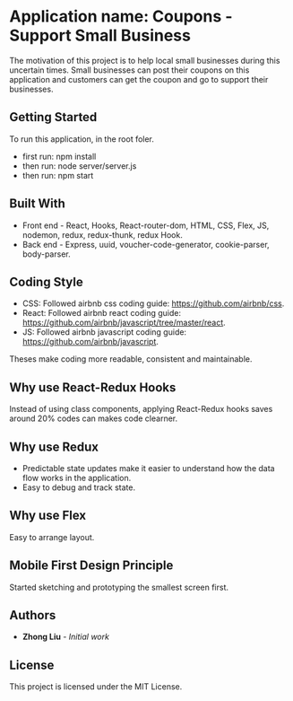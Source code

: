 # Application name: Coupons - Support Small Business

The motivation of this project is to help local small businesses during this uncertain times. Small businesses can post their coupons on this application and customers can get the coupon and go to support their businesses.

## Getting Started

To run this application, in the root foler.
* first run: npm install
* then run: node server/server.js
* then run: npm start

## Built With

* Front end - React, Hooks, React-router-dom, HTML, CSS, Flex, JS, nodemon, redux, redux-thunk, redux Hook.
* Back end - Express, uuid, voucher-code-generator, cookie-parser, body-parser.

## Coding Style

* CSS: Followed airbnb css coding guide: https://github.com/airbnb/css.
* React: Followed airbnb react coding guide: https://github.com/airbnb/javascript/tree/master/react.
* JS: Followed airbnb javascript coding guide: https://github.com/airbnb/javascript. 

Theses make coding more readable, consistent and maintainable.

## Why use React-Redux Hooks

Instead of using class components, applying React-Redux hooks saves around 20% codes can makes code clearner.

## Why use Redux

* Predictable state updates make it easier to understand how the data flow works in the application.
* Easy to debug and track state.

## Why use Flex

Easy to arrange layout.

## Mobile First Design Principle

Started sketching and prototyping the smallest screen first.

## Authors

* **Zhong Liu** - *Initial work* 

## License

This project is licensed under the MIT License.
